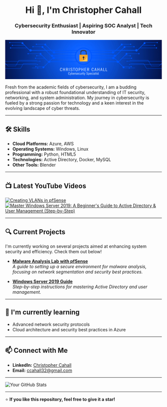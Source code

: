 <h1 align="center">Hi 👋, I'm Christopher Cahall</h1>

<h3 align="center">Cybersecurity Enthusiast | Aspiring SOC Analyst | Tech Innovator</h3>

![Banner](https://raw.githubusercontent.com/cahallchristopher/images/djangoweb/Blue%20And%20Yellow%20Modern%20Cybersecurity%20Specialist%20LinkedIn%20Banner.png)

Fresh from the academic fields of cybersecurity, I am a budding professional with a robust foundational understanding of IT security, networking, and system administration. My journey in cybersecurity is fueled by a strong passion for technology and a keen interest in the evolving landscape of cyber threats.

---

## 🛠 Skills

- **Cloud Platforms:** Azure, AWS
- **Operating Systems:** Windows, Linux
- **Programming:** Python, HTML5
- **Technologies:** Active Directory, Docker, MySQL
- **Other Tools:** Blender

---

## 📺 Latest YouTube Videos

<!-- BEGIN YOUTUBE-CARDS -->

[![Creating VLANs in pfSense](https://ytcards.demolab.com/?id=Te0Y9fvflks&title=Creating+VLANs+in+pfSense&lang=en&timestamp=1714658415&background_color=%230d1117&title_color=%23ffffff&stats_color=%23dedede&max_title_lines=1&width=250&border_radius=5&duration=363 "Creating VLANs in pfSense")](https://www.youtube.com/watch?v=Te0Y9fvflks)
[![Master Windows Server 2019: A Beginner's Guide to Active Directory & User Management (Step-by-Step)](https://ytcards.demolab.com/?id=9OHsqIUh7Ss&title=Master+Windows+Server+2019%3A+A+Beginner%27s+Guide+to+Active+Directory+%26+User+Management+%28Step-by-Step%29&lang=en&timestamp=1714658415&background_color=%230d1117&title_color=%23ffffff&stats_color=%23dedede&max_title_lines=1&width=250&border_radius=5&duration=363)](https://youtu.be/9OHsqIUh7Ss)

<!-- END YOUTUBE-CARDS -->

---

## 🔍 Current Projects

I'm currently working on several projects aimed at enhancing system security and efficiency. Check them out below!

- **[Malware Analysis Lab with pfSense](https://github.com/cahallchristopher/malware-lab)**  
   *A guide to setting up a secure environment for malware analysis, focusing on network segmentation and security best practices.*

- **[Windows Server 2019 Guide](https://github.com/cahallchristopher/windows-server-guide)**  
   *Step-by-step instructions for mastering Active Directory and user management.*

---

## 🌱 I'm currently learning

- Advanced network security protocols
- Cloud architecture and security best practices in Azure

---

## 📫 Connect with Me

- **LinkedIn:** [Christopher Cahall](https://www.linkedin.com/in/christophercahall)
- **Email:** [ccahall32@gmail.com](mailto:ccahall32@gmail.com)

---

![Your GitHub Stats](https://github-readme-stats.vercel.app/api?username=cahallchristopher&show_icons=true&theme=radical)

---

⭐️ **If you like this repository, feel free to give it a star!**
